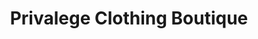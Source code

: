 ---
title: "Privalege Clothing Boutique"
url: /surrey/privalege-clothing-boutique/
shop: Kleidung
---